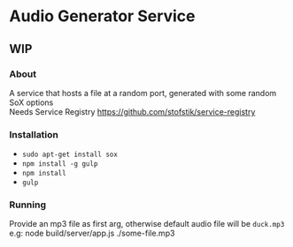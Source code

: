 # Audio Generator Service

## WIP

### About
A service that hosts a file at a random port, generated with some random SoX options  
Needs Service Registry https://github.com/stofstik/service-registry

### Installation
- `sudo apt-get install sox`
- `npm install -g gulp`
- `npm install`
- `gulp`

### Running
Provide an mp3 file as first arg, otherwise default audio file will be `duck.mp3`
e.g: node build/server/app.js ./some-file.mp3
